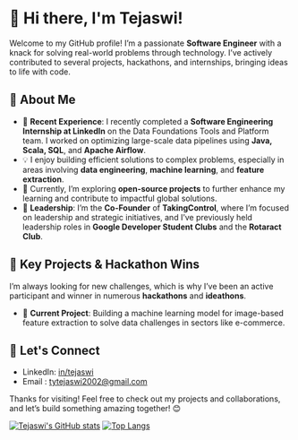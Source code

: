 # 👋 Hi there, I'm Tejaswi!

Welcome to my GitHub profile! I’m a passionate **Software Engineer** with a knack for solving real-world problems through technology. I’ve actively contributed to several projects, hackathons, and internships, bringing ideas to life with code.

## 🌟 About Me

- 🔭 **Recent Experience**: I recently completed a **Software Engineering Internship at LinkedIn** on the Data Foundations Tools and Platform team. I worked on optimizing large-scale data pipelines using **Java, Scala, SQL**, and **Apache Airflow**.
- 💡 I enjoy building efficient solutions to complex problems, especially in areas involving **data engineering**, **machine learning**, and **feature extraction**.
- 🌱 Currently, I’m exploring **open-source projects** to further enhance my learning and contribute to impactful global solutions.
- 💼 **Leadership**: I’m the **Co-Founder** of **TakingControl**, where I’m focused on leadership and strategic initiatives, and I’ve previously held leadership roles in **Google Developer Student Clubs** and the **Rotaract Club**.

## 🎯 Key Projects & Hackathon Wins 

I’m always looking for new challenges, which is why I’ve been an active participant and winner in numerous **hackathons** and **ideathons**.

- 🚀 **Current Project**: Building a machine learning model for image-based feature extraction to solve data challenges in sectors like e-commerce.

## 🔗 Let's Connect

- LinkedIn: [in/tejaswi](https://www.linkedin.com/in/tejaswi-tyagi/)
- Email : tytejaswi2002@gmail.com

Thanks for visiting! Feel free to check out my projects and collaborations, and let’s build something amazing together! 😊

[![Tejaswi's GitHub stats](https://github-readme-stats.vercel.app/api?username=tejaswi0910)](https://github.com/tejaswi0910/github-readme-stats)
[![Top Langs](https://github-readme-stats.vercel.app/api/top-langs/?username=tejaswi0910)](https://github.com/tejaswi0910/github-readme-stats)
